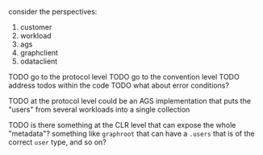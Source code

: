 consider the perspectives:
1. customer
2. workload
3. ags
4. graphclient
5. odataclient



TODO go to the protocol level
TODO go to the convention level
TODO address todos within the code
TODO what about error conditions?


TODO at the protocol level could be an AGS implementation that puts the "users" from several workloads into a single collection



TODO is there something at the CLR level that can expose the whole "metadata"? something like `graphroot` that can have a `.users` that is of the correct `user` type, and so on?